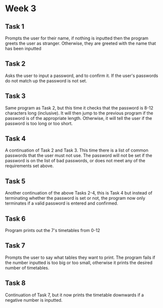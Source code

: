 # Week 3
## Task 1
Prompts the user for their name, if nothing is inputted then the program greets the user as stranger. 
Otherwise, they are greeted with the name that has been inputted

## Task 2
Asks the user to input a password, and to confirm it.
If the user's passwords do not match up the password is not set.

## Task 3
Same program as Task 2, but this time it checks that the password is 8-12 characters long (inclusive).
It will then jump to the previous program if the password is of the appropriate length. 
Otherwise, it will tell the user if the password is too long or too short.

## Task 4
A continuation of Task 2 and Task 3.
This time there is a list of common passwords that the user must not use.
The password will not be set if the password is on the list of bad passwords, or does not meet any of the requirements set above.

## Task 5
Another continuation of the above Tasks 2-4, this is Task 4 but instead of terminating whether the password is set or not, the program now only terminates if a valid password is entered and confirmed.

## Task 6
Program prints out the 7's timetables from 0-12

## Task 7
Prompts the user to say what tables they want to print. 
The program fails if the number inputted is too big or too small, otherwise it prints the desired number of timetables.

## Task 8
Continuation of Task 7, but it now prints the timetable downwards if a negative number is inputted.